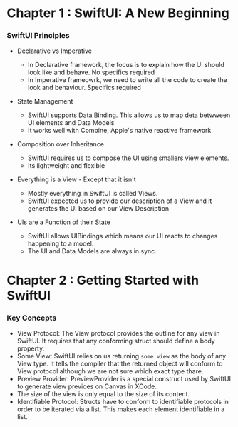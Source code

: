 # Chapter 1 : SwiftUI: A New Beginning

### SwiftUI Principles
* Declarative vs Imperative
  * In Declarative framework, the focus is to explain how the UI should look like and behave. No specifics required
  * In Imperative frameowrk, we need to write all the code to create the look and behaviour. Specifics required

* State Management
  * SwiftUI supports Data Binding. This allows us to map deta betwween UI elements and Data Models
  * It works well with Combine, Apple's native reactive framework

* Composition over Inheritance
  * SwiftUI requires us to compose the UI using smallers view elements.
  * Its lightweight and flexible
 
* Everything is a View - Except that it isn't
  * Mostly everything in SwiftUI is called Views.
  * SwiftUI expected us to provide our description of a View and it generates the UI based on our View Description
 
* UIs are a Function of their State
  * SwiftUI allows UIBindings which means our UI reacts to changes happening to a model.
  * The UI and Data Models are always in sync.   



# Chapter 2 : Getting Started with SwiftUI

### Key Concepts

* View Protocol: The View protocol provides the outline for any view in SwiftUI. It requires that any conforming struct should define a body property.
* Some View: SwiftUI relies on us returning `some view` as the body of any View type. It tells the compiler that the returned object will conform to View protocol although we are not sure which exact type thare.
* Preview Provider: PreviewProvider is a special construct used by SwiftUI to generate view previoes on Canvas in XCode.
* The size of the view is only equal to the size of its content.
* Identifiable Protocol: Structs have to conform to identifiable protocols in order to be iterated via a list. This makes each element identifiable in a list.
